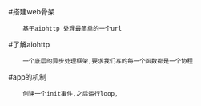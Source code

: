 #搭建web骨架
```
    基于aiohttp 处理最简单的一个url
```
#了解aiohttp
```
    一个底层的异步处理框架,要求我们写的每一个函数都是一个协程
```
#app的机制
```
    创建一个init事件,之后运行loop,
```
